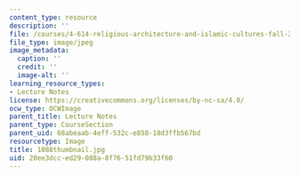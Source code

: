 ```yaml
---
content_type: resource
description: ''
file: /courses/4-614-religious-architecture-and-islamic-cultures-fall-2002/20ee3dcced29088a8f7651fd79b33f60_1088thumbnail.jpg
file_type: image/jpeg
image_metadata:
  caption: ''
  credit: ''
  image-alt: ''
learning_resource_types:
- Lecture Notes
license: https://creativecommons.org/licenses/by-nc-sa/4.0/
ocw_type: OCWImage
parent_title: Lecture Notes
parent_type: CourseSection
parent_uid: 68abeaab-4eff-532c-e858-18d3ffb567bd
resourcetype: Image
title: 1088thumbnail.jpg
uid: 20ee3dcc-ed29-088a-8f76-51fd79b33f60
---
```


